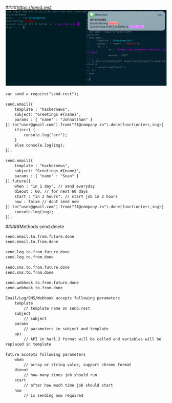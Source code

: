 ####https://send.rest
![Alt text](send-rest.png?raw=true "Send-Rest")

    var send = require("send-rest");

    send.email({
        template : "hackernews",
        subject: "Greetings #{name}",
        params : { "name" : "Johnatthan" }
    }).to("user@gmail.com").from("f1@company.io").done(function(err,ing){
        if(err) {
            console.log("err");
        }
        else console.log(ing);
    });

    send.email({
        template : "hackernews",
        subject: "Greetings #{name}",
        params : { "name" : "Sean" }
    }).future({
        when : "in 1 day", // send everyday
        dieout : 60, // for next 60 days
        start : "in 2 hours", // start job in 2 hours
        now : false // dont send now
    }).to("user@gmail.com").from("f1@company.io").done(function(err,ing){
        console.log(ing);
    });


#####Methods
    send.delete

    send.email.to.from.future.done
    send.email.to.from.done
    
    send.log.to.from.future.done
    send.log.to.from.done
    
    send.sms.to.from.future.done
    send.sms.to.from.done
    
    send.webhook.to.from.future.done
    send.webhook.to.from.done
    
    Email/Log/SMS/Webhook accepts following parameters
        template 
            // template name on send.rest
        subject 
            // subject 
        params 
            // parameters in subject and template
        api 
            // API in har1.2 format will be called and variables will be replaced in template

    future accepts following parameters
        when
            // array or string value, support chrono format
        dieout
            // how many times job should run
        start
            // after how much time job should start
        now
            // is sending now required